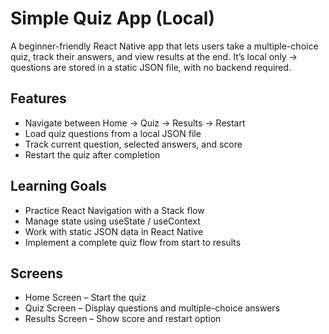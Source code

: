 # Simple Quiz App (Local)
A beginner-friendly React Native app that lets users take a multiple-choice quiz, track their answers, and view results at the end.
It’s local only → questions are stored in a static JSON file, with no backend required.

## Features
- Navigate between Home → Quiz → Results → Restart
- Load quiz questions from a local JSON file
- Track current question, selected answers, and score
- Restart the quiz after completion

## Learning Goals
- Practice React Navigation with a Stack flow
- Manage state using useState / useContext
- Work with static JSON data in React Native
- Implement a complete quiz flow from start to results

## Screens
- Home Screen – Start the quiz
- Quiz Screen – Display questions and multiple-choice answers
- Results Screen – Show score and restart option